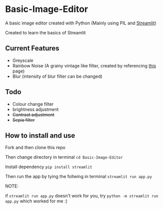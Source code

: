 # Basic-Image-Editor
A basic image editor created with Python (Mainly using PIL and [Streamlit](https://streamlit.io/))

Created to learn the basics of Streamlit

## Current Features
- Greyscale
- Rainbow Noise (A grainy vintage like filter, created by referencing [this](https://gist.github.com/Prasad9/28f6a2df8e8d463c6ddd040f4f6a028a?permalink_comment_id=2933012#gistcomment-2933012) page)
- Blur (intensity of blur filter can be changed)

## Todo
- Colour change filter
- brightness adjustment
- ~~Contrast adjustment~~
- ~~Sepia filter~~

## How to install and use

Fork and then clone this repo

Then change directory in terminal
`cd Basic-Image-Editor`

Install dependency
`pip install streamlit`

Then run the app by tying the follwing in terminal
`streamlit run app.py`

NOTE: 

if `streamlit run app.py` doesn't work for you, try 
`python -m streamlit run app.py` which worked for me :)

